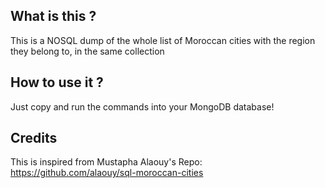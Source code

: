 ## What is this ?
This is a NOSQL dump of the whole list of Moroccan cities with the region they belong to, in the same collection

## How to use it ?
Just copy and run the commands into your MongoDB database!

## Credits
This is inspired from Mustapha Alaouy's Repo:  https://github.com/alaouy/sql-moroccan-cities

